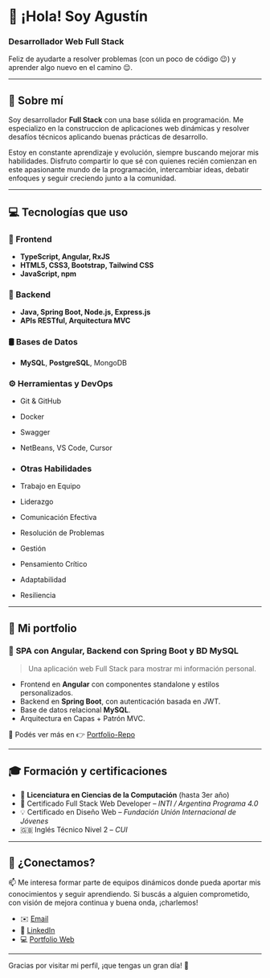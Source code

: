 # 👋 ¡Hola! Soy Agustín

### Desarrollador Web Full Stack
Feliz de ayudarte a resolver problemas (con un poco de código 😉) y aprender algo nuevo en el camino 😌.

---

## 🧠 Sobre mí

Soy desarrollador **Full Stack** con una base sólida en programación. Me especializo en la construccion de aplicaciones web dinámicas y resolver desafíos técnicos aplicando buenas prácticas de desarrollo.

Estoy en constante aprendizaje y evolución, siempre buscando mejorar mis habilidades. Disfruto compartir lo que sé con quienes recién comienzan en este apasionante mundo de la programación, intercambiar ideas, debatir enfoques y seguir creciendo junto a la comunidad.

---

## 💻 Tecnologías que uso

### 🧩 Frontend
- **TypeScript, Angular, RxJS**
- **HTML5, CSS3, Bootstrap, Tailwind CSS**
- **JavaScript, npm**

### 🔧 Backend
- **Java, Spring Boot, Node.js, Express.js**
- **APIs RESTful, Arquitectura MVC**

### 🛢 Bases de Datos
- **MySQL**, **PostgreSQL**, MongoDB

### ⚙️ Herramientas y DevOps
- Git & GitHub
- Docker
- Swagger
- NetBeans, VS Code, Cursor

- ### Otras Habilidades
- Trabajo en Equipo
- Liderazgo
- Comunicación Efectiva
- Resolución de Problemas
- Gestión
- Pensamiento Crítico
- Adaptabilidad
- Resiliencia

---

## 🚀 Mi portfolio

### 🎯 **SPA con Angular, Backend con Spring Boot y BD MySQL**
> Una aplicación web Full Stack para mostrar mi información personal.
- Frontend en **Angular** con componentes standalone y estilos personalizados.
- Backend en **Spring Boot**, con autenticación basada en JWT.
- Base de datos relacional **MySQL**.
- Arquitectura en Capas + Patrón MVC.

📌 Podés ver más en 👉 [Portfolio-Repo](https://github.com/LicDeveloperJunior/agustin-portfolio)

---

## 🎓 Formación y certificaciones

- 🧪 **Licenciatura en Ciencias de la Computación** (hasta 3er año)
- 📜 Certificado Full Stack Web Developer – *INTI / Argentina Programa 4.0*
- 💡 Certificado en Diseño Web – *Fundación Unión Internacional de Jóvenes*
- 🇬🇧 Inglés Técnico Nivel 2 – *CUI*

---

## 🤝 ¿Conectamos?

📫 Me interesa formar parte de equipos dinámicos donde pueda aportar mis conocimientos y seguir aprendiendo. Si buscás a alguien comprometido, con visión de mejora continua y buena onda, ¡charlemos!

- ✉️ [Email]([agustincv1997@gmail.com]) 
- 💼 [LinkedIn](https://www.linkedin.com/in/agustin-collueque/)  
- 💻 [Portfolio Web](#)

---

Gracias por visitar mi perfil, ¡que tengas un gran día! 🚀
